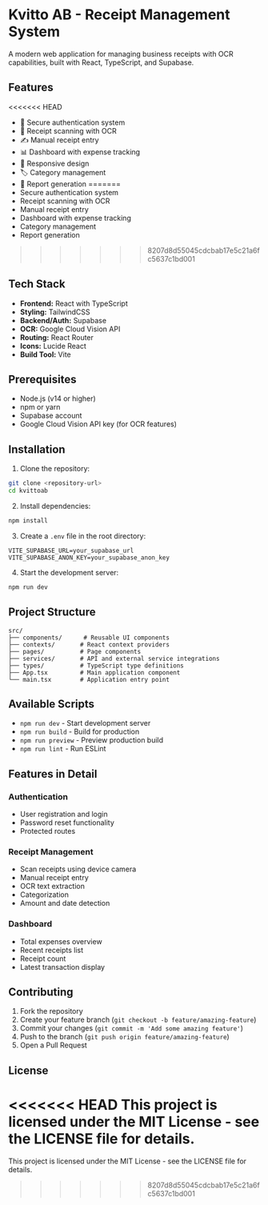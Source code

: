 # Kvitto AB - Receipt Management System

A modern web application for managing business receipts with OCR capabilities, built with React, TypeScript, and Supabase.

## Features

<<<<<<< HEAD
- 🔐 Secure authentication system
- 📸 Receipt scanning with OCR
- ✍️ Manual receipt entry
- 📊 Dashboard with expense tracking
- 📱 Responsive design
- 🏷️ Category management
- 📄 Report generation
=======
- Secure authentication system
- Receipt scanning with OCR
- Manual receipt entry
- Dashboard with expense tracking
- Category management
- Report generation
>>>>>>> 8207d8d55045cdcbab17e5c21a6fc5637c1bd001

## Tech Stack

- **Frontend:** React with TypeScript
- **Styling:** TailwindCSS
- **Backend/Auth:** Supabase
- **OCR:** Google Cloud Vision API
- **Routing:** React Router
- **Icons:** Lucide React
- **Build Tool:** Vite

## Prerequisites

- Node.js (v14 or higher)
- npm or yarn
- Supabase account
- Google Cloud Vision API key (for OCR features)

## Installation

1. Clone the repository:
```bash
git clone <repository-url>
cd kvittoab
```

2. Install dependencies:
```bash
npm install
```

3. Create a `.env` file in the root directory:
```env
VITE_SUPABASE_URL=your_supabase_url
VITE_SUPABASE_ANON_KEY=your_supabase_anon_key
```

4. Start the development server:
```bash
npm run dev
```

## Project Structure

```
src/
├── components/      # Reusable UI components
├── contexts/       # React context providers
├── pages/          # Page components
├── services/       # API and external service integrations
├── types/          # TypeScript type definitions
├── App.tsx         # Main application component
└── main.tsx        # Application entry point
```

## Available Scripts

- `npm run dev` - Start development server
- `npm run build` - Build for production
- `npm run preview` - Preview production build
- `npm run lint` - Run ESLint

## Features in Detail

### Authentication
- User registration and login
- Password reset functionality
- Protected routes

### Receipt Management
- Scan receipts using device camera
- Manual receipt entry
- OCR text extraction
- Categorization
- Amount and date detection

### Dashboard
- Total expenses overview
- Recent receipts list
- Receipt count
- Latest transaction display

## Contributing

1. Fork the repository
2. Create your feature branch (`git checkout -b feature/amazing-feature`)
3. Commit your changes (`git commit -m 'Add some amazing feature'`)
4. Push to the branch (`git push origin feature/amazing-feature`)
5. Open a Pull Request

## License

<<<<<<< HEAD
This project is licensed under the MIT License - see the LICENSE file for details.
=======
This project is licensed under the MIT License - see the LICENSE file for details.
>>>>>>> 8207d8d55045cdcbab17e5c21a6fc5637c1bd001

